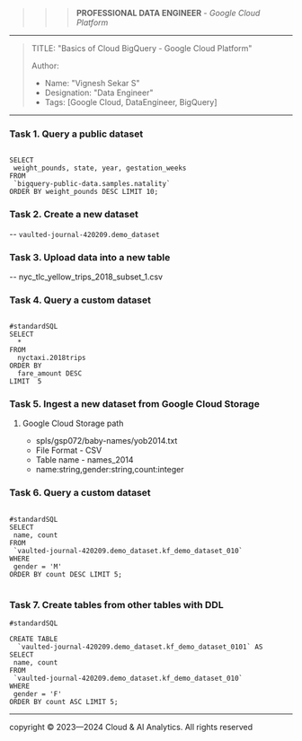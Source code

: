 >>> **PROFESSIONAL DATA ENGINEER** - *Google Cloud Platform*
------------------------------------------------------------------------------------------------------------------------------------------------------------------------

> TITLE: "Basics of Cloud BigQuery - Google Cloud Platform"
> 
> Author:
  >- Name: "Vignesh Sekar S"
  >- Designation: "Data Engineer"
  >- Tags: [Google Cloud, DataEngineer, BigQuery]

------------------------------------------------------------------------------------------------------------------------------------------------------------------------

### Task 1. Query a public dataset

```

SELECT
 weight_pounds, state, year, gestation_weeks
FROM
 `bigquery-public-data.samples.natality`
ORDER BY weight_pounds DESC LIMIT 10;

```

### Task 2. Create a new dataset

-- `vaulted-journal-420209.demo_dataset`

### Task 3. Upload data into a new table

-- nyc_tlc_yellow_trips_2018_subset_1.csv

### Task 4. Query a custom dataset

```

#standardSQL
SELECT
  *
FROM
  nyctaxi.2018trips
ORDER BY
  fare_amount DESC
LIMIT  5

```

### Task 5. Ingest a new dataset from Google Cloud Storage

1. Google Cloud Storage path

   * spls/gsp072/baby-names/yob2014.txt
   * File Format - CSV
   * Table name - names_2014
   * name:string,gender:string,count:integer 


### Task 6. Query a custom dataset

```

#standardSQL
SELECT
 name, count
FROM
 `vaulted-journal-420209.demo_dataset.kf_demo_dataset_010`
WHERE
 gender = 'M'
ORDER BY count DESC LIMIT 5;


```

### Task 7. Create tables from other tables with DDL

```
#standardSQL

CREATE TABLE
  `vaulted-journal-420209.demo_dataset.kf_demo_dataset_0101` AS
SELECT
 name, count
FROM
 `vaulted-journal-420209.demo_dataset.kf_demo_dataset_010`
WHERE
 gender = 'F'
ORDER BY count ASC LIMIT 5;

```


--------------------------------------------------------------------------------------------------------------------------------------------------------------------

  <div class="footer">
              copyright © 2023—2024 Cloud & AI Analytics. 
                                      All rights reserved
          </div>